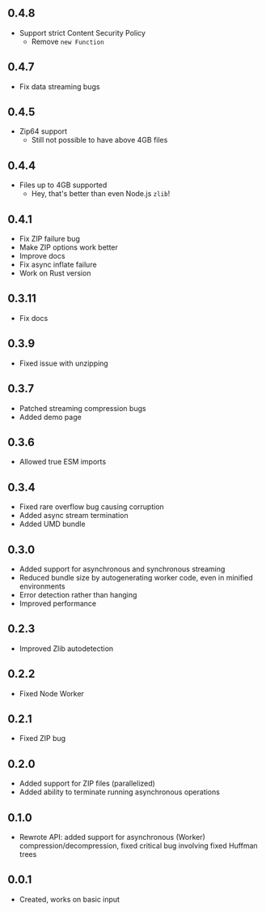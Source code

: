 ## 0.4.8
- Support strict Content Security Policy
  - Remove `new Function`
## 0.4.7
- Fix data streaming bugs
## 0.4.5
- Zip64 support
  - Still not possible to have above 4GB files
## 0.4.4
- Files up to 4GB supported
  - Hey, that's better than even Node.js `zlib`!
## 0.4.1
- Fix ZIP failure bug
- Make ZIP options work better
- Improve docs
- Fix async inflate failure
- Work on Rust version
## 0.3.11
- Fix docs
## 0.3.9
- Fixed issue with unzipping
## 0.3.7
- Patched streaming compression bugs
- Added demo page
## 0.3.6
- Allowed true ESM imports
## 0.3.4
- Fixed rare overflow bug causing corruption
- Added async stream termination
- Added UMD bundle
## 0.3.0
- Added support for asynchronous and synchronous streaming
- Reduced bundle size by autogenerating worker code, even in minified environments
- Error detection rather than hanging
- Improved performance
## 0.2.3
- Improved Zlib autodetection
## 0.2.2
- Fixed Node Worker
## 0.2.1
- Fixed ZIP bug
## 0.2.0
- Added support for ZIP files (parallelized)
- Added ability to terminate running asynchronous operations
## 0.1.0
- Rewrote API: added support for asynchronous (Worker) compression/decompression, fixed critical bug involving fixed Huffman trees
## 0.0.1
- Created, works on basic input